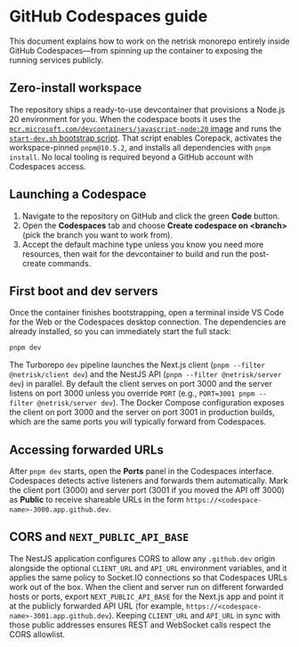 # GitHub Codespaces guide

This document explains how to work on the netrisk monorepo entirely inside GitHub Codespaces—from spinning up the container to exposing the running services publicly.

## Zero-install workspace

The repository ships a ready-to-use devcontainer that provisions a Node.js 20 environment for you. When the codespace boots it uses the [`mcr.microsoft.com/devcontainers/javascript-node:20` image](.devcontainer/devcontainer.json) and runs the [`start-dev.sh` bootstrap script](.devcontainer/start-dev.sh). That script enables Corepack, activates the workspace-pinned `pnpm@10.5.2`, and installs all dependencies with `pnpm install`. No local tooling is required beyond a GitHub account with Codespaces access.

## Launching a Codespace

1. Navigate to the repository on GitHub and click the green **Code** button.
2. Open the **Codespaces** tab and choose **Create codespace on &lt;branch&gt;** (pick the branch you want to work from).
3. Accept the default machine type unless you know you need more resources, then wait for the devcontainer to build and run the post-create commands.

## First boot and dev servers

Once the container finishes bootstrapping, open a terminal inside VS Code for the Web or the Codespaces desktop connection. The dependencies are already installed, so you can immediately start the full stack:

```bash
pnpm dev
```

The Turborepo `dev` pipeline launches the Next.js client (`pnpm --filter @netrisk/client dev`) and the NestJS API (`pnpm --filter @netrisk/server dev`) in parallel. By default the client serves on port 3000 and the server listens on port 3000 unless you override `PORT` (e.g., `PORT=3001 pnpm --filter @netrisk/server dev`). The Docker Compose configuration exposes the client on port 3000 and the server on port 3001 in production builds, which are the same ports you will typically forward from Codespaces.

## Accessing forwarded URLs

After `pnpm dev` starts, open the **Ports** panel in the Codespaces interface. Codespaces detects active listeners and forwards them automatically. Mark the client port (3000) and server port (3001 if you moved the API off 3000) as **Public** to receive shareable URLs in the form `https://<codespace-name>-3000.app.github.dev`.

## CORS and `NEXT_PUBLIC_API_BASE`

The NestJS application configures CORS to allow any `.github.dev` origin alongside the optional `CLIENT_URL` and `API_URL` environment variables, and it applies the same policy to Socket.IO connections so that Codespaces URLs work out of the box. When the client and server run on different forwarded hosts or ports, export `NEXT_PUBLIC_API_BASE` for the Next.js app and point it at the publicly forwarded API URL (for example, `https://<codespace-name>-3001.app.github.dev`). Keeping `CLIENT_URL` and `API_URL` in sync with those public addresses ensures REST and WebSocket calls respect the CORS allowlist.
